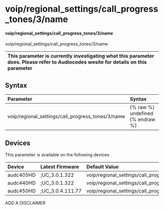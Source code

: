 ﻿---
description: voip/regional_settings/call_progress_tones/3/name
search: false
---

# voip/regional_settings/call_progress_tones/3/name

#### voip/regional_settings/call_progress_tones/3/name

voip/regional_settings/call_progress_tones/3/name


| This parameter is currently investigating what this parameter does. Please refer to Audiocodes wesite for details on this parameter | 
| :--- |

## Syntax
| Parameter | Syntax |
| :--- | :--- |
|voip/regional_settings/call_progress_tones/3/name | {% raw %} undefined {% endraw %}|

## Devices
This parameter is available on the following devices

| Device | Latest Firmware | Default Value |
|:---|:---|:---|
| audc405HD | ;UC_3.0.1.322 | voip/regional_settings/call_progress_tones/3/name=reorder_tone 
| audc440HD | ;UC_3.0.1.322 | voip/regional_settings/call_progress_tones/3/name=reorder_tone 
| audc450HD | ;UC_3.0.4.111.77 | voip/regional_settings/call_progress_tones/3/name=reorder_tone 

ADD A DISCLAIMER
